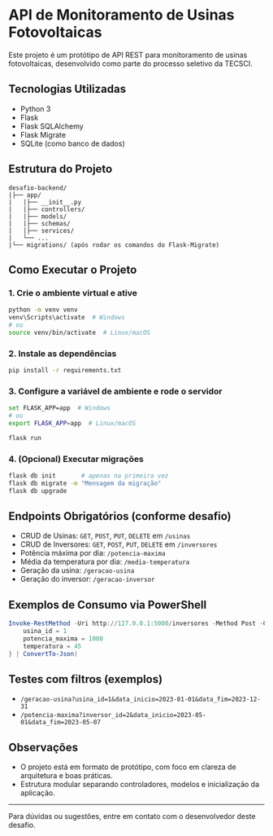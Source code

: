 # API de Monitoramento de Usinas Fotovoltaicas

Este projeto é um protótipo de API REST para monitoramento de usinas fotovoltaicas, desenvolvido como parte do processo seletivo da TECSCI.

## Tecnologias Utilizadas

* Python 3
* Flask
* Flask SQLAlchemy
* Flask Migrate
* SQLite (como banco de dados)

## Estrutura do Projeto

```
desafio-backend/
|├── app/
|   |├── __init__.py
|   |├── controllers/
|   |├── models/
|   |├── schemas/
|   |├── services/
|   └── ...
|└── migrations/ (após rodar os comandos do Flask-Migrate)
```

## Como Executar o Projeto

### 1. Crie o ambiente virtual e ative

```bash
python -m venv venv
venv\Scripts\activate  # Windows
# ou
source venv/bin/activate  # Linux/macOS
```

### 2. Instale as dependências

```bash
pip install -r requirements.txt
```

### 3. Configure a variável de ambiente e rode o servidor

```bash
set FLASK_APP=app  # Windows
# ou
export FLASK_APP=app  # Linux/macOS

flask run
```

### 4. (Opcional) Executar migrações

```bash
flask db init       # apenas na primeira vez
flask db migrate -m "Mensagem da migração"
flask db upgrade
```

## Endpoints Obrigatórios (conforme desafio)

* CRUD de Usinas: `GET`, `POST`, `PUT`, `DELETE` em `/usinas`
* CRUD de Inversores: `GET`, `POST`, `PUT`, `DELETE` em `/inversores`
* Potência máxima por dia: `/potencia-maxima`
* Média da temperatura por dia: `/media-temperatura`
* Geração da usina: `/geracao-usina`
* Geração do inversor: `/geracao-inversor`

## Exemplos de Consumo via PowerShell

```powershell
Invoke-RestMethod -Uri http://127.0.0.1:5000/inversores -Method Post -ContentType "application/json" -Body (@{
    usina_id = 1
    potencia_maxima = 1000
    temperatura = 45
} | ConvertTo-Json)
```
## Testes com filtros (exemplos)

- `/geracao-usina?usina_id=1&data_inicio=2023-01-01&data_fim=2023-12-31`
- `/potencia-maxima?inversor_id=2&data_inicio=2023-05-01&data_fim=2023-05-07`


## Observações

* O projeto está em formato de protótipo, com foco em clareza de arquitetura e boas práticas.
* Estrutura modular separando controladores, modelos e inicialização da aplicação.

---

Para dúvidas ou sugestões, entre em contato com o desenvolvedor deste desafio.
